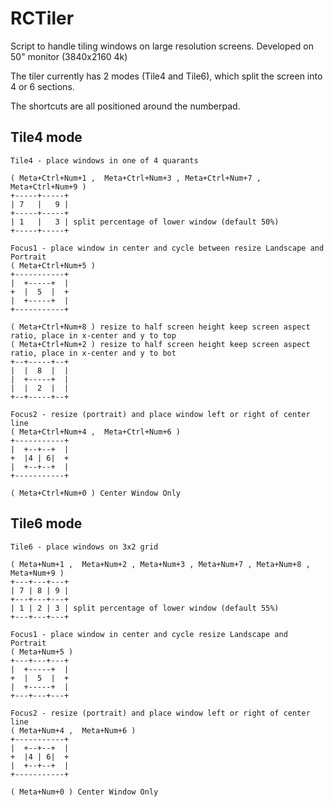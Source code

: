 RCTiler
=======

Script to handle tiling windows on large resolution screens. Developed on 50" monitor (3840x2160 4k)

The tiler currently has 2 modes (Tile4 and Tile6), which split the screen into 4 or 6 sections.

The shortcuts are all positioned around the numberpad.

Tile4 mode
----------
```
Tile4 - place windows in one of 4 quarants

( Meta+Ctrl+Num+1 ,  Meta+Ctrl+Num+3 , Meta+Ctrl+Num+7 , Meta+Ctrl+Num+9 )
+-----+-----+
| 7   |   9 |
+-----+-----+
| 1   |   3 | split percentage of lower window (default 50%)
+-----+-----+

Focus1 - place window in center and cycle between resize Landscape and Portrait
( Meta+Ctrl+Num+5 )
+-----------+
|  +-----+  |
+  |  5  |  +
|  +-----+  |
+-----------+

( Meta+Ctrl+Num+8 ) resize to half screen height keep screen aspect ratio, place in x-center and y to top
( Meta+Ctrl+Num+2 ) resize to half screen height keep screen aspect ratio, place in x-center and y to bot
+--+-----+--+
|  |  8  |  |
|  +-----+  |
|  |  2  |  |
+--+-----+--+

Focus2 - resize (portrait) and place window left or right of center line
( Meta+Ctrl+Num+4 ,  Meta+Ctrl+Num+6 )
+-----------+
|  +--+--+  |
+  |4 | 6|  +
|  +--+--+  |
+-----------+

( Meta+Ctrl+Num+0 ) Center Window Only

```

Tile6 mode
----------
```
Tile6 - place windows on 3x2 grid

( Meta+Num+1 ,  Meta+Num+2 , Meta+Num+3 , Meta+Num+7 , Meta+Num+8 , Meta+Num+9 )
+---+---+---+
| 7 | 8 | 9 |
+---+---+---+
| 1 | 2 | 3 | split percentage of lower window (default 55%)
+---+---+---+

Focus1 - place window in center and cycle resize Landscape and Portrait
( Meta+Num+5 )
+---+---+---+
|  +-----+  |
+  |  5  |  +
|  +-----+  |
+---+---+---+

Focus2 - resize (portrait) and place window left or right of center line
( Meta+Num+4 ,  Meta+Num+6 )
+-----------+
|  +--+--+  |
+  |4 | 6|  +
|  +--+--+  |
+-----------+

( Meta+Num+0 ) Center Window Only

```
